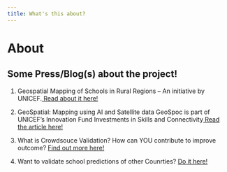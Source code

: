 ```yaml
---
title: What's this about?
---
```


# About
## Some Press/Blog(s) about the project!

1) Geospatial Mapping of Schools in Rural Regions – An initiative by UNICEF.[ Read about it here!][1]

2) GeoSpatial: Mapping using AI and Satellite data GeoSpoc is part of UNICEF’s Innovation Fund Investments in Skills and Connectivity[ Read the article  here!][2]

3) What is Crowdsouce Validation? How can YOU contribute to improve outcome? [Find out more here!][3]

4) Want to validate school predictions of other Counrties? [Do it here!][4]

[1]: <https://geospoc.com/blog/2021/04/21/geospatial-mapping-of-schools-in-rural-regions-an-initiative-by-unicef/> "Blog Post!"
[2]: <https://www.unicef.org/innovation/innovation-fund-geospoc-geospatial> "Article!"
[3]: <> "Work in progress!Visit after few more days"
[4]: <https://game.projectconnect.world/> "UNICEF initiative"

